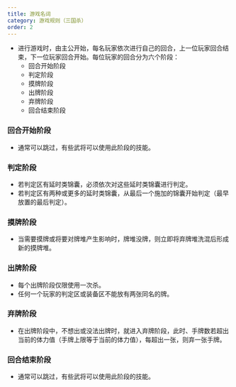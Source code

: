 ```yaml
---
title: 游戏名词
category: 游戏规则（三国杀）
order: 2
---
```


+ 进行游戏时，由主公开始，每名玩家依次进行自己的回合，上一位玩家回合结束，下一位玩家回合开始。每位玩家的回合分为六个阶段：
  + 回合开始阶段
  + 判定阶段
  + 摸牌阶段
  + 出牌阶段
  + 弃牌阶段
  + 回合结束阶段

### 回合开始阶段

+ 通常可以跳过，有些武将可以使用此阶段的技能。



### 判定阶段 

+  若判定区有延时类锦囊，必须依次对这些延时类锦囊进行判定。 
+  若判定区有两种或更多的延时类锦囊，从最后一个施加的锦囊开始判定（最早放置的最后判定）。 



### 摸牌阶段

+   当需要摸牌或将要对牌堆产生影响时，牌堆没牌，则立即将弃牌堆洗混后形成新的摸牌堆。  



### 出牌阶段

+ 每个出牌阶段仅限使用一次杀。 
+ 任何一个玩家的判定区或装备区不能放有两张同名的牌。



### 弃牌阶段

+  在出牌阶段中，不想出或没法出牌时，就进入弃牌阶段，此时、手牌数若超出当前的体力值（手牌上限等于当前的体力值），每超出一张，则弃一张手牌。 



### 回合结束阶段

+ 通常可以跳过，有些武将可以使用此阶段的技能。

